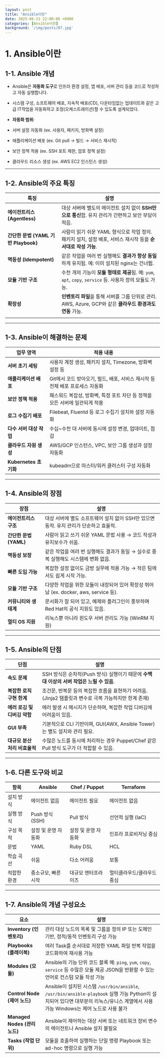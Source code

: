 ```yaml
---
layout: post
title: "Ansible이란"
date: 2025-06-21 22:00:00 +0900
categories: [Ansible이란]
background: '/img/posts/07.jpg'
---
```




  

#  1. Ansible이란

  

  

##  **1-1. Ansible 개념**

  

  

- Ansible은 **자동화 도구**로 인프라 환경 설정, 앱 배포, 서버 관리 등을 코드로 작성하고 자동 실행합니다.

  

- 시스템 구성, 소프트웨어 배포, 지속적 배포(CD), 다운타임없는 업데이트와 같은 고급 IT작업을 자동화하고 조정(오케스트레이션)할 수 있도록 설계되었다.

  

-  **자동화 범위**:

  

- 서버 설정 자동화 (ex. 사용자, 패키지, 방화벽 설정)

  

- 애플리케이션 배포 (ex. Git pull → 빌드 → 서비스 재시작)

  

- 보안 정책 적용 (ex. SSH 포트 제한, 암호 정책 설정)

  

- 클라우드 리소스 생성 (ex. AWS EC2 인스턴스 생성)

  

  
  

---

  

  

##  **1-2. Ansible의 주요 특징**

  

  

|  **특징**  |  **설명**  |
|  ---  |  ---  |
|  **에이전트리스 (Agentless)**  | 대상 서버에 별도의 에이전트 설치 없이 **SSH만으로 통신**함. 유지 관리가 간편하고 보안 부담이 적음. |
|  **간단한 문법 (YAML 기반 Playbook)**  | 사람이 읽기 쉬운 YAML 형식으로 작업 정의. 패키지 설치, 설정 배포, 서비스 재시작 등을 **순서대로 작성 가능**. |
|  **멱등성 (Idempotent)**  | 같은 작업을 여러 번 실행해도 **결과가 항상 동일**하게 유지됨. 예: 이미 설치된 nginx는 건너뜀. |
|  **모듈 기반 구조**  | 수천 개의 기능이 **모듈 형태로 제공**됨. 예: `yum`, `apt`, `copy`, `service` 등. 사용자 정의 모듈도 가능. |
|  **확장성**  |  **인벤토리 파일**을 통해 서버를 그룹 단위로 관리. AWS, Azure, GCP와 같은 **클라우드 환경과도 연동** 가능. |
|  |  |

  
  
  

---

  

  

##  **1-3. Ansible이 해결하는 문제**

  

  

|  **업무 영역**  |  **적용 내용**  |
|  ---  |  ---  |
|  **서버 초기 세팅**  | 사용자 계정 생성, 패키지 설치, Timezone, 방화벽 설정 등 |
|  **애플리케이션 배포**  | Git에서 코드 받아오기, 빌드, 배포, 서비스 재시작 등 전체 배포 프로세스 자동화 |
|  **보안 정책 적용**  | 패스워드 복잡성, 방화벽, 특정 포트 차단 등 정책을 모든 서버에 일관되게 적용 |
|  **로그 수집기 배포**  | Filebeat, Fluentd 등 로그 수집기 설치와 설정 자동화 |
|  **다수 서버 대상 작업**  | 수십~수천 대 서버에 동시에 설정 변경, 업데이트, 점검 |
|  **클라우드 자원 생성**  | AWS/GCP 인스턴스, VPC, 보안 그룹 생성과 설정 자동화 |
|  **Kubernetes 초기화**  | kubeadm으로 마스터/워커 클러스터 구성 자동화 |

  
  
  

---

  

  

##  **1-4. Ansible의 장점**

  

  

|  **장점**  |  **설명**  |
|  ---  |  ---  |
|  **에이전트리스 구조**  | 대상 서버에 별도 소프트웨어 설치 없이 SSH만 있으면 동작. 유지 관리가 단순하고 효율적. |
|  **간단한 문법 (YAML)**  | 사람이 읽고 쓰기 쉬운 YAML 문법 사용 → 코드 작성과 유지보수가 쉬움. |
|  **멱등성 보장**  | 같은 작업을 여러 번 실행해도 결과가 동일 → 실수로 중복 실행해도 시스템에 변화 없음. |
|  **빠른 도입 가능**  | 복잡한 설정 없이도 금방 실무에 적용 가능 → 작은 팀에서도 쉽게 시작 가능. |
|  **모듈 기반 구조**  | 다양한 작업을 위한 모듈이 내장되어 있어 확장성 뛰어남 (ex. docker, aws, service 등). |
|  **커뮤니티와 생태계**  | 문서화가 잘 되어 있고, 예제와 플러그인이 풍부하며 Red Hat의 공식 지원도 있음. |
|  **멀티 OS 지원**  | 리눅스뿐 아니라 윈도우 서버 관리도 가능 (WinRM 지원) |

---

  

  

##  **1-5. Ansible의 단점**

  

  

|  **단점**  |  **설명**  |
|  ---  |  ---  |
|  **속도 문제**  | SSH 방식은 순차적(Push 방식) 실행이기 때문에 **수백 대 이상의 서버 작업은 느릴 수 있음**. |
|  **복잡한 로직 구현 한계**  | 조건문, 반복문 등의 복잡한 흐름을 표현하기 어려움. (Jinja2 템플릿과 변수로 극복 가능하지만 한계 존재) |
|  **에러 로깅 및 디버깅 약함**  | 에러 발생 시 메시지가 단순하며, 복잡한 작업 디버깅에 어려움이 있음. |
|  **GUI 부족**  | 기본적으로 CLI 기반이며, GUI(AWX, Ansible Tower)는 별도 설치와 관리 필요. |
|  **대규모 분산 처리 비효율적**  | 수많은 노드를 동시에 처리하는 경우 Puppet/Chef 같은 Pull 방식 도구가 더 적합할 수 있음. |

---

  

  

##  **1-6. 다른 도구와 비교**

  

  

|  **항목**  |  **Ansible**  |  **Chef / Puppet**  |  **Terraform**  |
|  ---  |  ---  |  ---  | ---
| 설치 방식 | 에이전트 없음 | 에이전트 필요 | 에이전트 없음 |
| 실행 방식 | Push 방식 (SSH) | Pull 방식 | 선언적 실행 (IaC) |
| 구성 목적 | 설정 및 운영 자동화 | 설정 및 운영 자동화 | 인프라 프로비저닝 중심 |
| 문법 | YAML | Ruby DSL | HCL |
| 학습 곡선 | 쉬움 | 다소 어려움 | 보통 |
| 적합한 환경 | 중소규모, 빠른 시작 | 대규모 엔터프라이즈 | 멀티클라우드/클라우드 중심 |

  

---

  

  

##  1-7. Ansible의 개념 구성요소

  

  

| 요소 | 설명 |
|  ---  |  ---  |
|  **Inventory (인벤토리)**  | 관리 대상 노드의 목록 및 그룹을 정의 IP 또는 도메인 기반, 정적/동적 인벤토리 구성 가능 |
|  **Playbooks (플레이북)**  | 여러 Task를 순서대로 저장한 YAML 파일 반복 작업을 코드화하여 재사용 가능 |
|  **Modules (모듈)**  | Ansible의 기능 단위 코드 블록 예: `ping`, `yum`, `copy`, `service` 등 수많은 모듈 제공 JSON을 반환할 수 있는 언어로 컨스텀 모듈 작성 가능 |
|  **Control Node (제어 노드)**  | Ansible이 설치된 시스템 `/usr/bin/ansible`, `/usr/bin/ansible-playbook` 실행 가능 Python이 설치되어 있다면 대부분의 리눅스/유니스 계열에서 사용 가능 Windows는 제어 노드로 사용 불가 |
|  **Managed Nodes (관리 노드)**  | Ansible이 제어하는 대상 서버 또는 네트워크 장비 변수의 에이전트나 Ansible 설치 불필요 |
|  **Tasks (작업 단위)**  | 모듈을 호출하여 실행하는 단일 명령 Playbook 또는 ad-hoc 명령으로 실행 가능 |

  